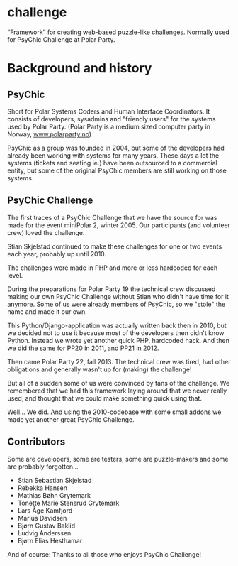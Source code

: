 # challenge

“Framework” for creating web-based puzzle-like challenges.
Normally used for PsyChic Challenge at Polar Party.


# Background and history

## PsyChic

Short for Polar Systems Coders and Human Interface Coordinators.
It consists of developers, sysadmins and "friendly users" for the systems used
by Polar Party.
(Polar Party is a medium sized computer party in Norway, www.polarparty.no)

PsyChic as a group was founded in 2004, but some of the developers had already
been working with systems for many years.
These days a lot the systems (tickets and seating ie.) have been outsourced to
a commercial entity, but some of the original PsyChic members are still working
on those systems.


## PsyChic Challenge

The first traces of a PsyChic Challenge that we have the source for was made
for the event miniPolar 2, winter 2005.
Our participants (and volunteer crew) loved the challenge.

Stian Skjelstad continued to make these challenges for one or two events each
year, probably up until 2010.

The challenges were made in PHP and more or less hardcoded for each level.

During the preparations for Polar Party 19 the technical crew discussed making
our own PsyChic Challenge without Stian who didn't have time for it anymore.
Some of us were already members of PsyChic, so we "stole" the name and made it
our own.

This Python/Django-application was actually written back then in 2010, but 
we decided not to use it because most of the developers then didn't know
Python. Instead we wrote yet another quick PHP, hardcoded hack.
And then we did the same for PP20 in 2011, and PP21 in 2012.

Then came Polar Party 22, fall 2013.
The technical crew was tired, had other obligations and generally wasn't up
for (making) the challenge!

But all of a sudden some of us were convinced by fans of the challenge.
We remembered that we had this framework laying around that we never really
used, and thought that we could make something quick using that.

Well... We did. And using the 2010-codebase with some small addons we made
yet another great PsyChic Challenge.


## Contributors

Some are developers, some are testers, some are puzzle-makers and some are
probably forgotten...

* Stian Sebastian Skjelstad
* Rebekka Hansen
* Mathias Bøhn Grytemark
* Tonette Marie Stensrud Grytemark
* Lars Åge Kamfjord
* Marius Davidsen
* Bjørn Gustav Baklid
* Ludvig Anderssen
* Bjørn Elias Hesthamar

And of course: Thanks to all those who enjoys PsyChic Challenge!
